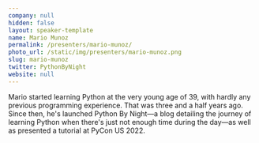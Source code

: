 ```yaml
---
company: null
hidden: false
layout: speaker-template
name: Mario Munoz
permalink: /presenters/mario-munoz/
photo_url: /static/img/presenters/mario-munoz.png
slug: mario-munoz
twitter: PythonByNight
website: null
---
```


Mario started learning Python at the very young age of 39, with hardly any previous programming experience. That was three and a half years ago. Since then, he's launched Python By Night&mdash;a blog detailing the journey of learning Python when there's just not enough time during the day&mdash;as well as presented a tutorial at PyCon US 2022.
